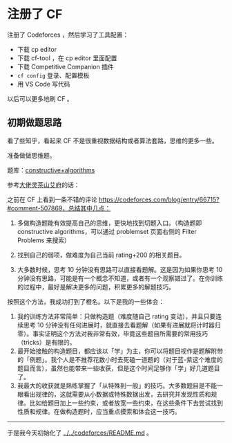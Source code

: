 # 注册了 CF

注册了 Codeforces ，然后学习了工具配置：
- 下载 cp editor
- 下载 cf-tool ，在 cp editor 里面配置
- 下载 Competitive Companion 插件
- `cf config` 登录、配置模板
- 用 VS Code 写代码

以后可以更多地刷 CF 。

## 初期做题思路

看了些知乎，看起来 CF 不是很重视数据结构或者算法套路，思维的更多一些。

准备做做思维题。

题库：[constructive+algorithms](https://codeforces.com/problemset?order=BY_RATING_ASC&tags=constructive+algorithms)

参考[大佬灵茶山艾府](https://www.zhihu.com/question/339795230/answer/868748153)的话：

之前在 CF 上看到一条不错的评论 https://codeforces.com/blog/entry/66715?#comment-507869，总结其中几点：

1. 多做构造题能有效提高自己的思维，更快地找到切题入口。（构造题即 constructive algorithms，可以通过 problemset 页面右侧的 Filter Problems 来搜索）

2. 找到自己的弱项，做难度为自己当前 rating+200 的相关题目。

3. 大多数时候，思考 10 分钟没有思路可以直接看题解。这是因为如果你思考 10 分钟没有思路，可能是有一个概念不知道，或者有一个观察错过了。在你训练的过程中，最好是解决更多的问题，积累更多的解题技巧。

按照这个方法，我成功打到了橙名。以下是我的一些体会：

1. 我的训练方法非常简单：只做构造题（难度随自己 rating 变动），并且只要连续思考 10 分钟没有任何进展时，就直接去看题解（如果有进展就将计时器归零）。事实证明这个方法对我非常有效，毕竟这些题目所需要的常用技巧（tricks）是有限的。
2. 最开始接触的构造题目，都应该以「学」为主，你可以将题目视作是题解附带的「例题」。我个人是不推荐花数小时去死磕一道题的（对于蓝-紫这个难度的题目而言），虽然也能带来一些收获，但是这个时间足够你「学」好几道题目了。
3. 我最大的收获就是熟练掌握了「从特殊到一般」的技巧。大多数题目是不能一眼看出规律的，这就需要从小数据或特殊数据出发，去研究并发现性质和规律。比如给题目加上一些约束，或者放宽一些约束，在这些条件下去尝试找到性质和规律。在做构造题时，应当重点摸索和体会这一技巧。

---

于是我今天初始化了 [../../codeforces/README.md](../../codeforces/README.md) 。
